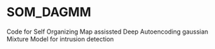 # SOM_DAGMM
Code for Self Organizing Map assissted Deep Autoencoding gaussian Mixture Model for intrusion detection
